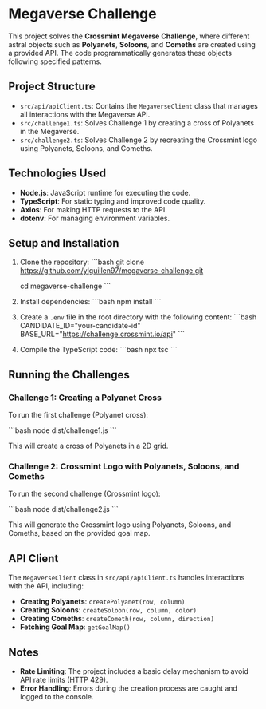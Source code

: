 
# Megaverse Challenge

This project solves the **Crossmint Megaverse Challenge**, where different astral objects such as **Polyanets**, **Soloons**, and **Comeths** are created using a provided API. The code programmatically generates these objects following specified patterns.

## Project Structure

- `src/api/apiClient.ts`: Contains the `MegaverseClient` class that manages all interactions with the Megaverse API.
- `src/challenge1.ts`: Solves Challenge 1 by creating a cross of Polyanets in the Megaverse.
- `src/challenge2.ts`: Solves Challenge 2 by recreating the Crossmint logo using Polyanets, Soloons, and Comeths.

## Technologies Used

- **Node.js**: JavaScript runtime for executing the code.
- **TypeScript**: For static typing and improved code quality.
- **Axios**: For making HTTP requests to the API.
- **dotenv**: For managing environment variables.

## Setup and Installation

1. Clone the repository:
   \`\`\`bash
   git clone https://github.com/ylguillen97/megaverse-challenge.git
   
   cd megaverse-challenge
   \`\`\`

3. Install dependencies:
   \`\`\`bash
   npm install
   \`\`\`

4. Create a `.env` file in the root directory with the following content:
   \`\`\`bash
   CANDIDATE_ID="your-candidate-id"
   BASE_URL="https://challenge.crossmint.io/api"
   \`\`\`

5. Compile the TypeScript code:
   \`\`\`bash
   npx tsc
   \`\`\`

## Running the Challenges

### Challenge 1: Creating a Polyanet Cross

To run the first challenge (Polyanet cross):

\`\`\`bash
node dist/challenge1.js
\`\`\`

This will create a cross of Polyanets in a 2D grid.

### Challenge 2: Crossmint Logo with Polyanets, Soloons, and Comeths

To run the second challenge (Crossmint logo):

\`\`\`bash
node dist/challenge2.js
\`\`\`

This will generate the Crossmint logo using Polyanets, Soloons, and Comeths, based on the provided goal map.

## API Client

The `MegaverseClient` class in `src/api/apiClient.ts` handles interactions with the API, including:

- **Creating Polyanets**: `createPolyanet(row, column)`
- **Creating Soloons**: `createSoloon(row, column, color)`
- **Creating Comeths**: `createCometh(row, column, direction)`
- **Fetching Goal Map**: `getGoalMap()`

## Notes

- **Rate Limiting**: The project includes a basic delay mechanism to avoid API rate limits (HTTP 429).
- **Error Handling**: Errors during the creation process are caught and logged to the console.
